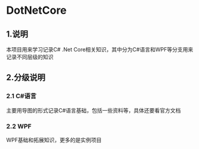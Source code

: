 # DotNetCore
## 1.说明
本项目用来学习记录C# .Net Core相关知识，其中分为C#语言和WPF等分支用来记录不同层级的知识
## 2.分级说明
### 2.1 C#语言
主要用导图的形式记录C#语言基础，包括一些资料等，具体还要看官方文档
### 2.2 WPF
WPF基础和拓展知识，更多的是实例项目
